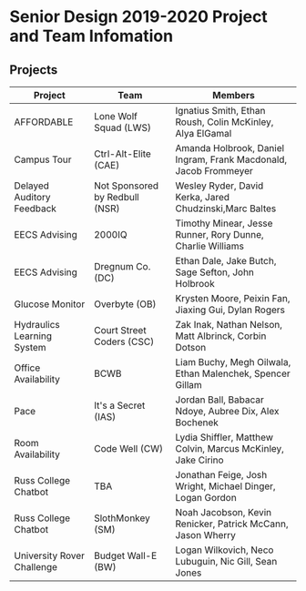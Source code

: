 # Senior Design 2019-2020 Project and Team Infomation

## Projects

Project  | Team | Members
-------- | ----- | ------
 AFFORDABLE | Lone Wolf Squad (LWS) | Ignatius Smith, Ethan Roush, Colin McKinley, Alya ElGamal
 Campus Tour | Ctrl-Alt-Elite (CAE) | Amanda Holbrook, Daniel Ingram, Frank Macdonald, Jacob Frommeyer 
 Delayed Auditory Feedback | Not Sponsored by Redbull (NSR) | Wesley Ryder, David Kerka, Jared Chudzinski,Marc Baltes
 EECS Advising        | 2000IQ | Timothy Minear, Jesse Runner, Rory Dunne, Charlie Williams
 EECS Advising        | Dregnum Co. (DC) | Ethan Dale, Jake Butch, Sage Sefton, John Holbrook
 Glucose Monitor | Overbyte (OB) | Krysten Moore, Peixin Fan, Jiaxing Gui, Dylan Rogers
 Hydraulics Learning System | Court Street Coders (CSC) | Zak Inak, Nathan Nelson, Matt Albrinck, Corbin Dotson
 Office Availability | BCWB | Liam Buchy, Megh Oilwala, Ethan Malenchek, Spencer Gillam
 Pace | It's a Secret (IAS) | Jordan Ball, Babacar Ndoye, Aubree Dix, Alex Bochenek
 Room Availability | Code Well (CW) | Lydia Shiffler, Matthew Colvin, Marcus McKinley, Jake Cirino 
 Russ College Chatbot | TBA |Jonathan Feige, Josh Wright, Michael Dinger, Logan Gordon
 Russ College Chatbot | SlothMonkey (SM) | Noah Jacobson, Kevin Renicker, Patrick McCann, Jason Wherry
 University Rover Challenge | Budget Wall-E (BW) | Logan Wilkovich, Neco Lubuguin, Nic Gill, Sean Jones

